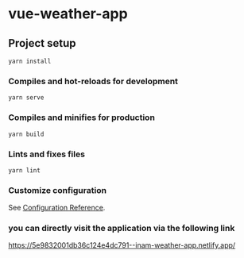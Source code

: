# vue-weather-app

## Project setup
```
yarn install
```

### Compiles and hot-reloads for development
```
yarn serve
```

### Compiles and minifies for production
```
yarn build
```

### Lints and fixes files
```
yarn lint
```

### Customize configuration
See [Configuration Reference](https://cli.vuejs.org/config/).

### you can directly visit the application via the following link
https://5e9832001db36c124e4dc791--inam-weather-app.netlify.app/

